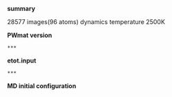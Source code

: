 **summary**

   28577 images(96 atoms) dynamics temperature 2500K

**PWmat version** 
    
    ***

**etot.input**

    ***

**MD initial configuration**




